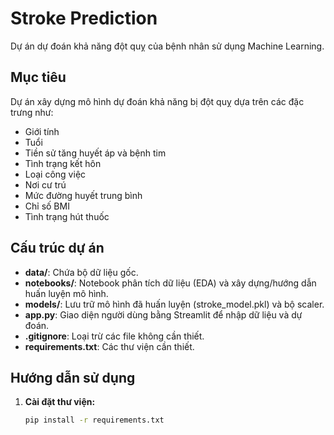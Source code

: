 # Stroke Prediction

Dự án dự đoán khả năng đột quỵ của bệnh nhân sử dụng Machine Learning.

## Mục tiêu
Dự án xây dựng mô hình dự đoán khả năng bị đột quỵ dựa trên các đặc trưng như:  
- Giới tính  
- Tuổi  
- Tiền sử tăng huyết áp và bệnh tim  
- Tình trạng kết hôn  
- Loại công việc  
- Nơi cư trú  
- Mức đường huyết trung bình  
- Chỉ số BMI  
- Tình trạng hút thuốc  

## Cấu trúc dự án
- **data/**: Chứa bộ dữ liệu gốc.
- **notebooks/**: Notebook phân tích dữ liệu (EDA) và xây dựng/hướng dẫn huấn luyện mô hình.
- **models/**: Lưu trữ mô hình đã huấn luyện (stroke_model.pkl) và bộ scaler.
- **app.py**: Giao diện người dùng bằng Streamlit để nhập dữ liệu và dự đoán.
- **.gitignore**: Loại trừ các file không cần thiết.
- **requirements.txt**: Các thư viện cần thiết.

## Hướng dẫn sử dụng

1. **Cài đặt thư viện:**

   ```bash
   pip install -r requirements.txt
